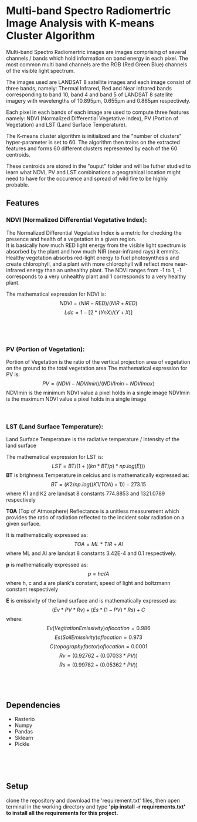 # Multi-band Spectro Radiomertric Image Analysis with K-means Cluster Algorithm

Multi-band Spectro Radiomertric images are images comprising of several channels / bands which hold information on band energy in each pixel.
The most common multi band channels are the RGB (Red Green Blue) channels of the visible light spectrum.

The images used are LANDSAT 8 satellite images and each image consist of three bands, namely: Thermal Infrared, Red and Near infrared bands corresponding to band 10, band 4 and band 5 of LANDSAT 8 satellite imagery with wavelengths of 10.895µm, 0.655µm and 0.865µm respectively.

Each pixel in each bands of each image are used to compute three features namely: NDVI (Normalized Differential Vegetative Index), PV (Portion of Vegetation) and LST (Land Surface Temperature).

The K-means cluster algorithm is initialized and the "number of clusters" hyper-parameter is set to 60.
The algorithm then trains on the extracted features and forms 60 different clusters represented by each of the 60 centroids.

These centroids are stored in the "ouput" folder and will be futher studied to learn what NDVI, PV and LST combinations a geograhical location might need to have for the occurence and spread of wild fire to be highly probable.


## Features

### NDVI (Normalized Differential Vegetative Index):
The Normalized Differential Vegetative Index is a metric for checking the presence and health of a vegetation in a given region.<br>
It is basically how much RED light energy from the visible light spectrum is absorbed by the plant and how much NIR (near-infrared rays) it emmits.<br>
Healthy vegetation absorbs red-light energy to fuel photosynthesis and create chlorophyll, and a plant with more chlorophyll will reflect more near-infrared energy than an unhealthy plant.
The NDVI ranges from -1 to 1, -1 corresponds to a very unhealthy plant and 1 corresponds to a very healthy plant.

The mathematical expression for NDVI is:
$$ NDVI = (NIR - RED) / (NIR + RED) $$
$$ Ldc = 1 - [2 * (Y n X) / (Y + X)] $$
<br><br><br>




### PV (Portion of Vegetation):
Portion of Vegetation is the ratio of the vertical projection area of vegetation on the ground to the total vegetation area
The mathematical expression for PV is:
$$ PV = (NDVI - NDVImin) / (NDVImin + NDVImax) $$
NDVImin is the minimum NDVI value a pixel holds in a single image
NDVImin is the maximum NDVI value a pixel holds in a single image
<br><br><br>




### LST (Land Surface Temperature):
Land Surface Temperature is the radiative temperature / intensity of the land surface

The mathematical expression for LST is:
$$ LST = BT / ( 1 + ( ( kn * BT / p ) * np.log(E) ) ) $$
**BT** is brighness Temperature in celcius and is mathematically expressed as:
$$ BT = (K2 / np.log( ( K1 / TOA ) + 1 )) - 273.15 $$
where K1 and K2 are landsat 8 constants 774.8853 and 1321.0789 respectively

**TOA** (Top of Atmosphere) Reflectance is a unitless measurement which provides the ratio of radiation reflected to the incident solar radiation on a given surface.

It is mathematically expressed as:
$$ TOA = ML * TIR + Al $$
where ML and Al are landsat 8 constants 3.42E-4 and 0.1 respectively.

**p** is mathematically expressed as:
$$ p = hc/A $$
where h, c and a are plank's constant, speed of light and boltzmann constant respectively

**E** is emissivity of the land surface and is mathematically expressed as:<br>
$$ ( Ev * PV * Rv ) + ( Es * ( 1 - PV ) * Rs ) + C $$
where:
$$ Ev (Vegitation Emissivity) of location = 0.986 $$
$$ Es (Soil Emissivity) of location = 0.973 $$
$$ C (topography factor) of location = 0.0001 $$
$$ Rv = (0.92762 + (0.07033*PV)) $$
$$ Rs = (0.99782 + (0.05362*PV)) $$
<br><br><br>



## Dependencies
<ul>
<li>Rasterio</li>
<li>Numpy</li>
<li>Pandas</li>
<li>Sklearn</li>
<li>Pickle</li>
</ul>
<br><br><br>



## Setup
clone the repository and download the 'requirement.txt' files, then open terminal in the working directory and  type <strong>'pip install -r requirements.txt'<strong> to install all the requirements for this project.

